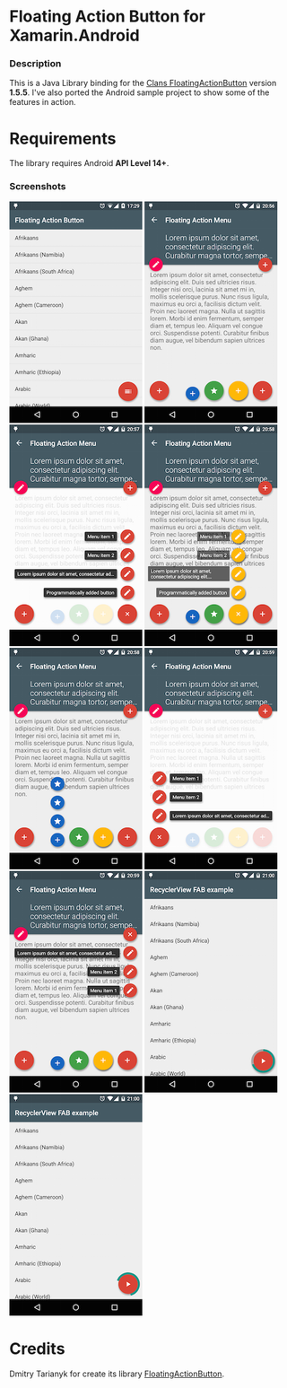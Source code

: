 # Floating Action Button for Xamarin.Android


### Description

This is a Java Library binding for the [Clans FloatingActionButton](https://github.com/Clans/FloatingActionButton)  version **1.5.5**. I've also ported the Android sample project to show some of the features in action.

# Requirements
The library requires Android **API Level 14+**.

### Screenshots
![Main screen](/screenshots/main_screen.png) ![Menu closed](/screenshots/menu_closed.png) ![Menu default opened](/screenshots/menu_default_opened.png) ![Menu custom opened](/screenshots/menu_custom_opened.png) ![Menu mini opened](/screenshots/menu_mini_opened.png) ![Menu right opened](/screenshots/menu_right_opened.png) ![Menu down opened](/screenshots/menu_down_opened.png) ![Progress background](/screenshots/progress_background.png) ![Progress no background](/screenshots/progress_no_background.png)

# Credits
Dmitry Tarianyk for create its library [FloatingActionButton](https://github.com/Clans/FloatingActionButton).
